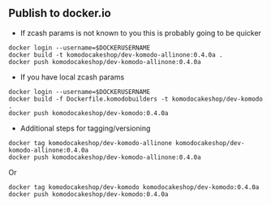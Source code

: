 ## Publish to docker.io
* If zcash params is not known to you this is probably going to be quicker
```
docker login --username=$DOCKERUSERNAME
docker build -t komodocakeshop/dev-komodo-allinone:0.4.0a .
docker push komodocakeshop/dev-komodo-allinone:0.4.0a
```
* If you have local zcash params
```
docker login --username=$DOCKERUSERNAME
docker build -f Dockerfile.komodobuilders -t komodocakeshop/dev-komodo .
docker push komodocakeshop/dev-komodo:0.4.0a

```

* Additional steps for tagging/versioning
```
docker tag komodocakeshop/dev-komodo-allinone komodocakeshop/dev-komodo-allinone:0.4.0a
docker push komodocakeshop/dev-komodo-allinone:0.4.0a
```
Or
```
docker tag komodocakeshop/dev-komodo komodocakeshop/dev-komodo:0.4.0a
docker push komodocakeshop/dev-komodo:0.4.0a
```
